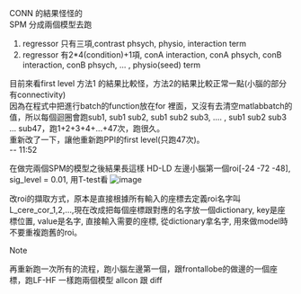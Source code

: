 CONN 的結果怪怪的    
SPM 分成兩個模型去跑    
1. regressor 只有三項,contrast phsych, physio, interaction term  
2. regressor 有2*4(condition)+1項, conA interaction, conA phsych, conB interaction, conB phsych, ... , physio(seed) term

目前來看first level 方法1 的結果比較怪，方法2的結果比較正常一點(小腦的部分有connectivity)  
因為在程式中把進行batch的function放在for 裡面，又沒有去清空matlabbatch的值，所以每個迴圈會跑sub1, sub1 sub2, sub1 sub2 sub3, .... , sub1 sub2 sub3 ... sub47，跑1+2+3+4+...+47次，跑很久。  
重新改了一下，讓他重新跑PPI的first level(只跑47次)。  
-- 11:52


在做完兩個SPM的模型之後結果長這樣    HD-LD  左邊小腦第一個roi[-24 -72 -48],  sig_level = 0.01, 用T-test看
![image](https://github.com/user-attachments/assets/31a1f195-be0f-4509-be7c-edcd2fcc2617)

改roi的擷取方式，原本是直接根據所有輸入的座標去定義roi名字叫L_cere_cor_1,2,...,現在改成把每個座標跟對應的名字放一個dictionary, key是座標位置, value是名字, 直接輸入需要的座標, 從dictionary拿名字,
用來做model時不要重複跑舊的roi。

> [!Note]
> 再重新跑一次所有的流程，跑小腦左邊第一個，跟frontallobe的做邊的一個座標，跑LF-HF
> 一樣跑兩個模型 allcon 跟 diff
